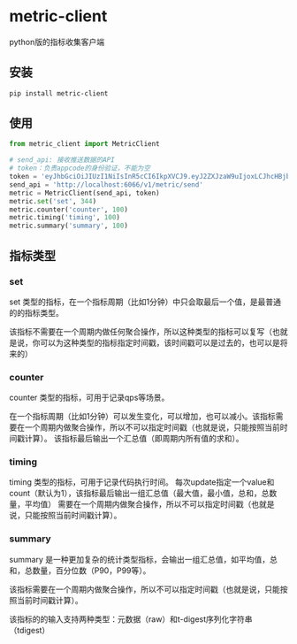 # metric-client

python版的指标收集客户端

## 安装

```sh
pip install metric-client
```

## 使用

```python
from metric_client import MetricClient

# send_api: 接收推送数据的API
# token：负责appcode的身份验证，不能为空
token = 'eyJhbGciOiJIUzI1NiIsInR5cCI6IkpXVCJ9.eyJ2ZXJzaW9uIjoxLCJhcHBjb2RlIjoib3BzX21ldHJpY2d3IiwidG9fdXNlciI6Inh4eHguemhhbyIsImlhdCI6MTU0NTczNTczMH0.Aj8srWIjyFwxhcMrZlCxyNlP44uLG0iiR31ynyYd4Bw'
send_api = 'http://localhost:6066/v1/metric/send'
metric = MetricClient(send_api, token)
metric.set('set', 344)
metric.counter('counter', 100)
metric.timing('timing', 100)
metric.summary('summary', 100)
```

## 指标类型

### set

set 类型的指标，在一个指标周期（比如1分钟）中只会取最后一个值，是最普通的的指标类型。

该指标不需要在一个周期内做任何聚合操作，所以这种类型的指标可以复写（也就是说，你可以为这种类型的指标指定时间戳，该时间戳可以是过去的，也可以是将来的）

### counter

counter 类型的指标，可用于记录qps等场景。

在一个指标周期（比如1分钟）可以发生变化，可以增加，也可以减小。该指标需要在一个周期内做聚合操作，所以不可以指定时间戳（也就是说，只能按照当前时间戳计算）。
该指标最后输出一个汇总值（即周期内所有值的求和）。

### timing

timing 类型的指标，可用于记录代码执行时间。
每次update指定一个value和count（默认为1），该指标最后输出一组汇总值（最大值，最小值，总和，总数量，平均值）
需要在一个周期内做聚合操作，所以不可以指定时间戳（也就是说，只能按照当前时间戳计算）。

### summary

summary 是一种更加复杂的统计类型指标，会输出一组汇总值，如平均值，总和，总数量，百分位数（P90，P99等）。

该指标需要在一个周期内做聚合操作，所以不可以指定时间戳（也就是说，只能按照当前时间戳计算）。

该指标的的输入支持两种类型：元数据（raw）和t-digest序列化字符串（tdigest）